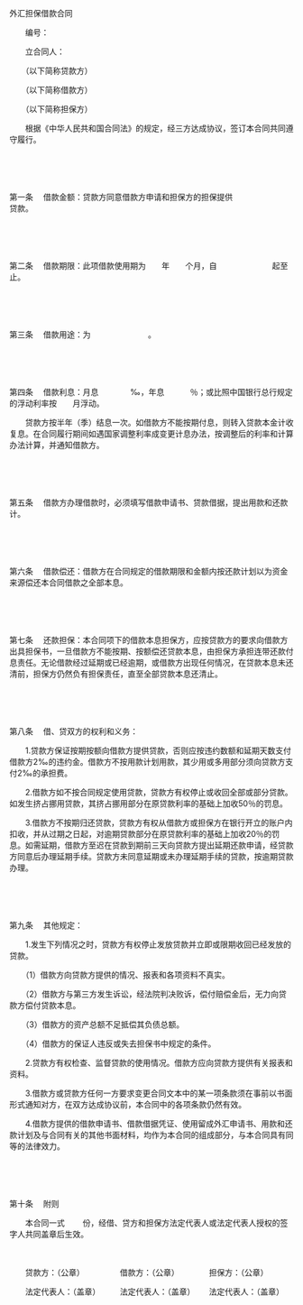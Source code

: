 



外汇担保借款合同



 

　　编号：

　　立合同人：

　　（以下简称贷款方）

　　（以下简称借款方）

　　（以下简称担保方）

　　根据《中华人民共和国合同法》的规定，经三方达成协议，签订本合同共同遵守履行。

　　

　　

第一条
　借款金额：贷款方同意借款方申请和担保方的担保提供　　　　　　　　贷款。

　　

　　

第二条
　借款期限：此项借款使用期为　　年　　个月，自　　　　　　　起至　　　　　　　止。

　　

　　

第三条
　借款用途：为　　　　　　　 。 

　　

　　

第四条
　借款利息：月息　　　　‰，年息　　　 ％；或比照中国银行总行规定的浮动利率按　　月浮动。

　　贷款方按半年（季）结息一次。如借款方不能按期付息，则转入贷款本金计收复息。在合同履行期间如遇国家调整利率成变更计息办法，按调整后的利率和计算办法计算，并通知借款方。

　　

　　

第五条
　借款方办理借款时，必须填写借款申请书、贷款借据，提出用款和还款计。

　　

　　

第六条
　借款偿还：借款方在合同规定的借款期限和金额内按还款计划以为资金来源偿还本合同借款之全部本息。

　　

　　

第七条
　还款担保：本合同项下的借款本息担保方，应按贷款方的要求向借款方出具担保书，一旦借款方不能按期、按额偿还贷款本息，由担保方承担连带还款付息责任。无论借款经过延期或已经逾期，或借款方出现任何情况，在贷款本息未还清前，担保方仍然负有担保责任，直至全部贷款本息还清止。

　　

　　

第八条
　借、贷双方的权利和义务：

　　1.贷款方保证按期按额向借款方提供贷款，否则应按违约数额和延期天数支付借款方2‰的违约金。借款方不按用款计划用款，其少用或多用部分须向贷款方支付2‰的承担费。 

　　2.借款方如不按合同规定使用贷款，贷款方有权停止或收回全部或部分贷款。如发生挤占挪用贷款，其挤占挪用部分在原贷款利率的基础上加收50％的罚息。

　　3.借款方不按期归还贷款，贷款方有权从借款方或担保方在银行开立的账户内扣收，并从过期之日起，对逾期贷款部分在原贷款利率的基础上加收20％的罚息。如需延期，借款方至迟在贷款到期前三天向贷款方提出延期还款申请，经贷款方同意后办理延期手续。贷款方未同意延期或未办理延期手续的贷款，按逾期贷款办理。

　　

　　

第九条
　其他规定：

　　1.发生下列情况之时，贷款方有权停止发放贷款并立即或限期收回已经发放的贷款。

　　（1）借款方向贷款方提供的情况、报表和各项资料不真实。

　　（2）借款方与第三方发生诉讼，经法院判决败诉，偿付赔偿金后，无力向贷款方偿付贷款本息。

　　（3）借款方的资产总额不足抵偿其负债总额。

　　（4）借款方的保证人违反或失去担保书中规定的条件。

　　2.贷款方有权检查、监督贷款的使用情况。借款方应向贷款方提供有关报表和资料。

　　3.借款方或贷款方任何一方要求变更合同文本中的某一项条款须在事前以书面形式通知对方，在双方达成协议前，本合同中的各项条款仍然有效。

　　4.借款方提供的借款申请书、借款借据凭证、使用留成外汇申请书、用款和还款计划及与合同有关的其他书面材料，均作为本合同的组成部分，与本合同具有同等的法律效力。

　　

　　

第十条
　附则

　　本合同一式　　 份，经借、贷方和担保方法定代表人或法定代表人授权的签字人共同盖章后生效。　　

　　

　　贷款方：（公章）　　　　　借款方：（公章）　　　　 担保方：（公章）

　　法定代表人：（盖章）　　　法定代表人：（盖章）　　 法定代表人：（盖章）

　　